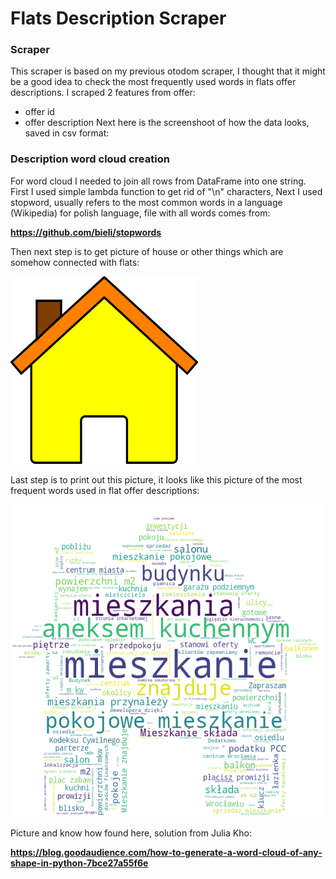 # Flats Description Scraper
### Scraper
This scraper is based on my previous otodom scraper, I thought that it might be a good idea to check the most frequently used words in flats offer descriptions.
I scraped 2 features from offer:
* offer id
* offer description
Next here is the screenshoot of how the data looks, saved in csv format:

### Description word cloud creation
For word cloud I needed to join all rows from DataFrame into one string.
First I used simple lambda function to get rid of "\n" characters,
Next I used stopword, usually refers to the most common words in a language (Wikipedia) for polish language, file with all words comes from:

**https://github.com/bieli/stopwords**

Then next step is to get picture of house or other things which are somehow connected with flats:

<img src="house.png" width="300" height="300">

Last step is to print out this picture, it looks like this picture of the most frequent words used in flat offer descriptions:

<img src="word_house.png" width="500" height="500">

Picture and know how found here, solution from Julia Kho:

**https://blog.goodaudience.com/how-to-generate-a-word-cloud-of-any-shape-in-python-7bce27a55f6e**
